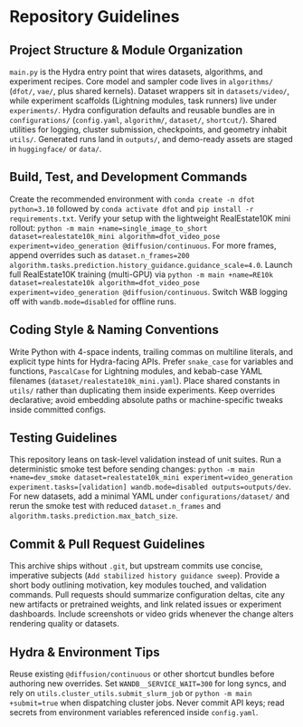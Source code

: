 # Repository Guidelines

## Project Structure & Module Organization
`main.py` is the Hydra entry point that wires datasets, algorithms, and experiment recipes. Core model and sampler code lives in `algorithms/` (`dfot/`, `vae/`, plus shared kernels). Dataset wrappers sit in `datasets/video/`, while experiment scaffolds (Lightning modules, task runners) live under `experiments/`. Hydra configuration defaults and reusable bundles are in `configurations/` (`config.yaml`, `algorithm/`, `dataset/`, `shortcut/`). Shared utilities for logging, cluster submission, checkpoints, and geometry inhabit `utils/`. Generated runs land in `outputs/`, and demo-ready assets are staged in `huggingface/` or `data/`.

## Build, Test, and Development Commands
Create the recommended environment with `conda create -n dfot python=3.10` followed by `conda activate dfot` and `pip install -r requirements.txt`. Verify your setup with the lightweight RealEstate10K mini rollout: `python -m main +name=single_image_to_short dataset=realestate10k_mini algorithm=dfot_video_pose experiment=video_generation @diffusion/continuous`. For more frames, append overrides such as `dataset.n_frames=200 algorithm.tasks.prediction.history_guidance.guidance_scale=4.0`. Launch full RealEstate10K training (multi-GPU) via `python -m main +name=RE10k dataset=realestate10k algorithm=dfot_video_pose experiment=video_generation @diffusion/continuous`. Switch W&B logging off with `wandb.mode=disabled` for offline runs.

## Coding Style & Naming Conventions
Write Python with 4-space indents, trailing commas on multiline literals, and explicit type hints for Hydra-facing APIs. Prefer `snake_case` for variables and functions, `PascalCase` for Lightning modules, and kebab-case YAML filenames (`dataset/realestate10k_mini.yaml`). Place shared constants in `utils/` rather than duplicating them inside experiments. Keep overrides declarative; avoid embedding absolute paths or machine-specific tweaks inside committed configs.

## Testing Guidelines
This repository leans on task-level validation instead of unit suites. Run a deterministic smoke test before sending changes: `python -m main +name=dev_smoke dataset=realestate10k_mini experiment=video_generation experiment.tasks=[validation] wandb.mode=disabled outputs=outputs/dev`. For new datasets, add a minimal YAML under `configurations/dataset/` and rerun the smoke test with reduced `dataset.n_frames` and `algorithm.tasks.prediction.max_batch_size`.

## Commit & Pull Request Guidelines
This archive ships without `.git`, but upstream commits use concise, imperative subjects (`Add stabilized history guidance sweep`). Provide a short body outlining motivation, key modules touched, and validation commands. Pull requests should summarize configuration deltas, cite any new artifacts or pretrained weights, and link related issues or experiment dashboards. Include screenshots or video grids whenever the change alters rendering quality or datasets.

## Hydra & Environment Tips
Reuse existing `@diffusion/continuous` or other shortcut bundles before authoring new overrides. Set `WANDB__SERVICE_WAIT=300` for long syncs, and rely on `utils.cluster_utils.submit_slurm_job` or `python -m main +submit=true` when dispatching cluster jobs. Never commit API keys; read secrets from environment variables referenced inside `config.yaml`.
